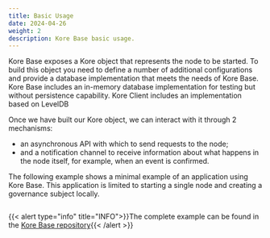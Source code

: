 ```yaml
---
title: Basic Usage
date: 2024-04-26
weight: 2
description: Kore Base basic usage.
---
```

Kore Base exposes a Kore object that represents the node to be started. To build this object you need to define a number of additional configurations and provide a database implementation that meets the needs of Kore Base. Kore Base includes an in-memory database implementation for testing but without persistence capability. Kore Client includes an implementation based on LevelDB

Once we have built our Kore object, we can interact with it through 2 mechanisms:
- an asynchronous API with which to send requests to the node;
- and a notification channel to receive information about what happens in the node itself, for example, when an event is confirmed. 

The following example shows a minimal example of an application using Kore Base. This application is limited to starting a single node and creating a governance subject locally. 

```rust 

```

{{< alert type="info" title="INFO">}}The complete example can be found in the [Kore Base repository](https://github.com/kore-ledger/kore-base){{< /alert >}}